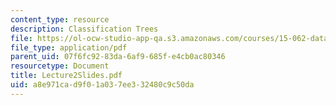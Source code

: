 ```yaml
---
content_type: resource
description: Classification Trees
file: https://ol-ocw-studio-app-qa.s3.amazonaws.com/courses/15-062-data-mining-spring-2003/a8e971cad9f01a037ee332480c9c50da_Lecture2Slides.pdf
file_type: application/pdf
parent_uid: 07f6fc92-83da-6af9-685f-e4cb0ac80346
resourcetype: Document
title: Lecture2Slides.pdf
uid: a8e971ca-d9f0-1a03-7ee3-32480c9c50da
---
```

